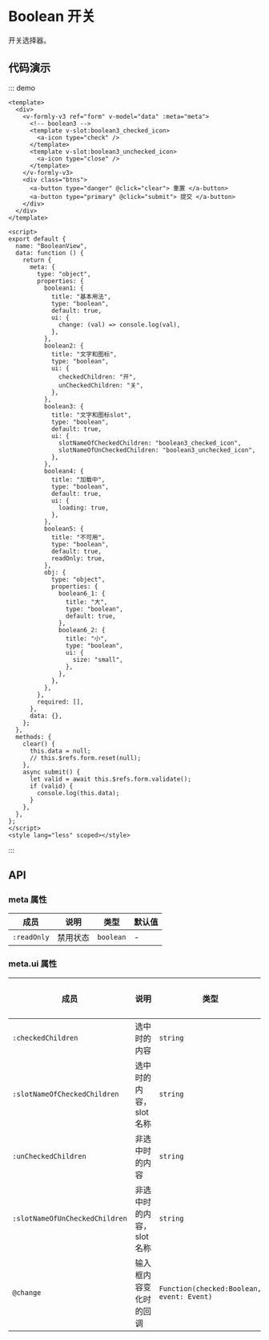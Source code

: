 # Boolean 开关

开关选择器。

## 代码演示

::: demo

```vue
<template>
  <div>
    <v-formly-v3 ref="form" v-model="data" :meta="meta">
      <!-- boolean3 -->
      <template v-slot:boolean3_checked_icon>
        <a-icon type="check" />
      </template>
      <template v-slot:boolean3_unchecked_icon>
        <a-icon type="close" />
      </template>
    </v-formly-v3>
    <div class="btns">
      <a-button type="danger" @click="clear"> 重置 </a-button>
      <a-button type="primary" @click="submit"> 提交 </a-button>
    </div>
  </div>
</template>

<script>
export default {
  name: "BooleanView",
  data: function () {
    return {
      meta: {
        type: "object",
        properties: {
          boolean1: {
            title: "基本用法",
            type: "boolean",
            default: true,
            ui: {
              change: (val) => console.log(val),
            },
          },
          boolean2: {
            title: "文字和图标",
            type: "boolean",
            ui: {
              checkedChildren: "开",
              unCheckedChildren: "关",
            },
          },
          boolean3: {
            title: "文字和图标slot",
            type: "boolean",
            default: true,
            ui: {
              slotNameOfCheckedChildren: "boolean3_checked_icon",
              slotNameOfUnCheckedChildren: "boolean3_unchecked_icon",
            },
          },
          boolean4: {
            title: "加载中",
            type: "boolean",
            default: true,
            ui: {
              loading: true,
            },
          },
          boolean5: {
            title: "不可用",
            type: "boolean",
            default: true,
            readOnly: true,
          },
          obj: {
            type: "object",
            properties: {
              boolean6_1: {
                title: "大",
                type: "boolean",
                default: true,
              },
              boolean6_2: {
                title: "小",
                type: "boolean",
                ui: {
                  size: "small",
                },
              },
            },
          },
        },
        required: [],
      },
      data: {},
    };
  },
  methods: {
    clear() {
      this.data = null;
      // this.$refs.form.reset(null);
    },
    async submit() {
      let valid = await this.$refs.form.validate();
      if (valid) {
        console.log(this.data);
      }
    },
  },
};
</script>
<style lang="less" scoped></style>
```

:::

## API

### meta 属性

| 成员         | 说明     | 类型      | 默认值 |
| ------------ | -------- | --------- | ------ |
| `:readOnly` | 禁用状态 | `boolean` | -      |

### meta.ui 属性

| 成员                            | 说明                            | 类型                                      | 默认值    |
| ------------------------------- | ------------------------------- | ----------------------------------------- | --------- |
| `:checkedChildren`             | 选中时的内容                    | `string`                                  | -         |
| `:slotNameOfCheckedChildren`   | 选中时的内容，slot 名称         | `string`                                  | -         |
| `:unCheckedChildren`           | 非选中时的内容                  | `string`                                  | -         |
| `:slotNameOfUnCheckedChildren` | 非选中时的内容，slot 名称       | `string`                                  | -         |
| `@change`                      | 输入框内容变化时的回调          | `Function(checked:Boolean, event: Event)` | -         |
